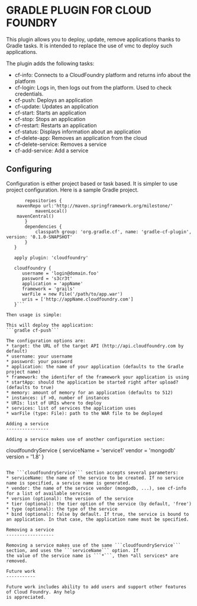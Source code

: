 GRADLE PLUGIN FOR CLOUD FOUNDRY
===============================

This plugin allows you to deploy, update, remove applications thanks to Gradle tasks. It is intended to
replace the use of vmc to deploy such applications.

The plugin adds the following tasks:

* cf-info: Connects to a CloudFoundry platform and returns info about the platform
* cf-login: Logs in, then logs out from the platform. Used to check credentials.
* cf-push: Deploys an application
* cf-update: Updates an application
* cf-start: Starts an application
* cf-stop: Stops an application
* cf-restart: Restarts an application
* cf-status: Displays information about an application
* cf-delete-app: Removes an application from the cloud
* cf-delete-service: Removes a service
* cf-add-service: Add a service

Configuring
-----------

Configuration is either project based or task based. It is simpler to use project configuration. Here is a sample
Gradle project.

```buildscript {
       repositories {
   	mavenRepo url:'http://maven.springframework.org/milestone/'
           mavenLocal()
   	mavenCentral()
       }
       dependencies {
           classpath group: 'org.gradle.cf', name: 'gradle-cf-plugin', version: '0.1.0-SNAPSHOT'
       }
   }

   apply plugin: 'cloudfoundry'

   cloudfoundry {
      username = 'login@domain.foo'
      password = 's3cr3t'
      application = 'appName'
      framework = 'grails'
      warFile = new File('/path/to/app.war')
      uris = ['http://appName.cloudfoundry.com']
   }```

Then usage is simple:

This will deploy the application:
```gradle cf-push```

The configuration options are:
* target: the URL of the target API (http://api.cloudfoundry.com by default)
* username: your username
* password: your password
* application: the name of your application (defaults to the Gradle project name)
* framework: the identifer of the framework your application is using
* startApp: should the application be started right after upload? (defaults to true)
* memory: amount of memory for an application (defaults to 512)
* instances: if >0, number of instances
* URIs: list of URIs where to deploy
* services: list of services the application uses
* warFile (type: File): path to the WAR file to be deployed

Adding a service
----------------

Adding a service makes use of another configuration section:
```
cloudfoundryService {
  	serviceName = 'service1'
   	vendor = 'mongodb'
   	version = '1.8'
   }
```

The ```cloudfoundryService``` section accepts several parameters:
* serviceName: the name of the service to be created. If no service name is specified, a service name is generated.
* vendor: the name of the service vendor (mongodb, ...), see cf-info for a list of available services
* version (optional): the version of the service
* tier (optional): the tier option of the service (by default, 'free')
* type (optional): the type of the service
* bind (optional): false by default. If true, the service is bound to an application. In that case, the application name must be specified.

Removing a service
------------------

Removing a service makes use of the same ```cloudfoundryService``` section, and uses the ```serviceName``` option. If
the value of the service name is ```*```, then *all services* are removed.

Future work
-----------

Future work includes ability to add users and support other features of Cloud Foundry. Any help
is appreciated.